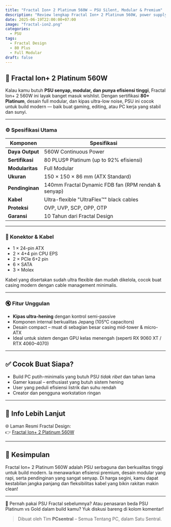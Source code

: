 ```yaml
---
title: "Fractal Ion+ 2 Platinum 560W – PSU Silent, Modular & Premium"
description: "Review lengkap Fractal Ion+ 2 Platinum 560W, power supply full modular dengan sertifikasi 80+ Platinum dan performa senyap."
date: 2025-06-19T22:00:00+07:00
image: "fractal-ion2.png"
categories:
  - PSU
tags:
  - Fractal Design
  - 80 Plus
  - Full Modular
draft: false
---
```


## 🔌 Fractal Ion+ 2 Platinum 560W

Kalau kamu butuh **PSU senyap, modular, dan punya efisiensi tinggi**, Fractal Ion+ 2 560W ini layak banget masuk wishlist. Dengan sertifikasi **80+ Platinum**, desain full modular, dan kipas ultra-low noise, PSU ini cocok untuk build modern — baik buat gaming, editing, atau PC kerja yang stabil dan sunyi.

---

### ⚙️ Spesifikasi Utama

| Komponen | Spesifikasi |
|----------|-------------|
| **Daya Output** | 560W Continuous Power |
| **Sertifikasi** | 80 PLUS® Platinum (up to 92% efisiensi) |
| **Modularitas** | Full Modular |
| **Ukuran** | 150 × 150 × 86 mm (ATX Standard) |
| **Pendinginan** | 140mm Fractal Dynamic FDB fan (RPM rendah & senyap) |
| **Kabel** | Ultra-flexible "UltraFlex™" black cables |
| **Proteksi** | OVP, UVP, SCP, OPP, OTP  
| **Garansi** | 10 Tahun dari Fractal Design

---

### 🧷 Konektor & Kabel

- 1 × 24-pin ATX  
- 2 × 4+4 pin CPU EPS  
- 2 × PCIe 6+2 pin  
- 6 × SATA  
- 3 × Molex  

Kabel yang disertakan sudah ultra flexible dan mudah dikelola, cocok buat casing modern dengan cable management minimalis.

---

### 🔇 Fitur Unggulan

- **Kipas ultra-hening** dengan kontrol semi-passive  
- Komponen internal berkualitas Jepang (105°C capacitors)  
- Desain compact – muat di sebagian besar casing mid-tower & micro-ATX  
- Ideal untuk sistem dengan GPU kelas menengah (seperti RX 9060 XT / RTX 4060–4070)  

---

## ✅ Cocok Buat Siapa?

- Build PC putih-minimalis yang butuh PSU *tidak ribet* dan tahan lama  
- Gamer kasual – enthusiast yang butuh sistem hening  
- User yang peduli efisiensi listrik dan suhu rendah  
- Creator dan pengguna workstation ringan  

---

## 🔗 Info Lebih Lanjut

🌐 Laman Resmi Fractal Design:  
👉 [Fractal Ion+ 2 Platinum 560W](https://www.fractal-design.com/products/power-supplies/ion/ion-2-platinum-560w/black/)

---

## 💭 Kesimpulan

Fractal Ion+ 2 Platinum 560W adalah PSU serbaguna dan berkualitas tinggi untuk build modern. Ia menawarkan efisiensi premium, desain modular yang rapi, serta pendinginan yang sangat senyap. Di harga segini, kamu dapat kestabilan jangka panjang dan fleksibilitas kabel yang bikin rakitan makin clean!

---

💬 Pernah pakai PSU Fractal sebelumnya? Atau penasaran beda PSU Platinum vs Gold dalam build kamu? Yuk diskusi bareng di kolom komentar!

> Dibuat oleh Tim **PCsentral** – Semua Tentang PC, dalam Satu Sentral.
